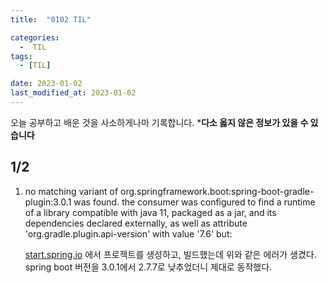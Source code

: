 ```yaml
---
title:  "0102 TIL" 

categories:
  -  TIL
tags:
  - [TIL]

date: 2023-01-02
last_modified_at: 2023-01-02
---
```


오늘 공부하고 배운 것을 사소하게나마 기록합니다. 
***다소 옳지 않은 정보가 있을 수 있습니다**

## 1/2

1. no matching variant of org.springframework.boot:spring-boot-gradle-plugin:3.0.1 was found. the consumer was configured to find a runtime of a library compatible with java 11, packaged as a jar, and its dependencies declared externally, as well as attribute 'org.gradle.plugin.api-version' with value '7.6' but:
    
    [start.spring.io](http://start.spring.io) 에서 프로젝트를 생성하고, 빌드했는데 위와 같은 에러가 생겼다. spring boot 버전을 3.0.1에서 2.7.7로 낮추었더니 제대로 동작했다.